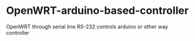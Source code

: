 OpenWRT-arduino-based-controller
================================

OpenWRT through serial line RS-232 controls arduino or other way controller
